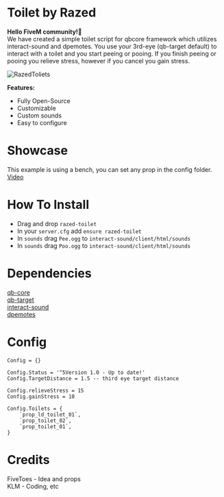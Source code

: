 # Toilet by Razed
**Hello FiveM community!👋**\
We have created a simple toilet script for qbcore framework which utilizes interact-sound and dpemotes.
You use your 3rd-eye (qb-target default) to interact with a toilet and you start peeing or pooing. If you finish peeing or pooing you relieve stress, however if you cancel you gain stress.

![RazedToliets](https://user-images.githubusercontent.com/91488137/197268489-2dd3def7-b472-4d89-9321-50853eef8a47.png)

**Features:**

* Fully Open-Source
* Customizable
* Custom sounds
* Easy to configure

# Showcase

This example is using a bench, you can set any prop in the config folder.\
[Video](https://user-images.githubusercontent.com/91488137/197276146-aeede2a2-3c59-4208-ad86-f519e5b7e881.mp4)

# How To Install
* Drag and drop `razed-toilet`
* In your `server.cfg` add `ensure razed-toilet`
* In `sounds` drag `Pee.ogg` to `interact-sound/client/html/sounds`
* In `sounds` drag `Poo.ogg` to `interact-sound/client/html/sounds`

# Dependencies
[qb-core](https://github.com/qbcore-framework/qb-core)\
[qb-target](https://github.com/qbcore-framework/qb-target)\
[interact-sound](https://github.com/qbcore-framework/interact-sound)\
[dpemotes](https://github.com/andristum/dpemotes)

# Config
```
Config = {}

Config.Status = '^5Version 1.0 - Up to date!'
Config.TargetDistance = 1.5 -- third eye target distance

Config.relieveStress = 15
Config.gainStress = 10

Config.Toilets = {
    `prop_ld_toilet_01`,
    `prop_toilet_02`,
    `prop_toilet_01`,
}
```


# Credits
FiveToes - Idea and props\
KLM - Coding, etc